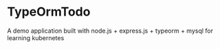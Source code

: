 # TypeOrmTodo
A demo application built with node.js + express.js + typeorm + mysql for learning kubernetes
